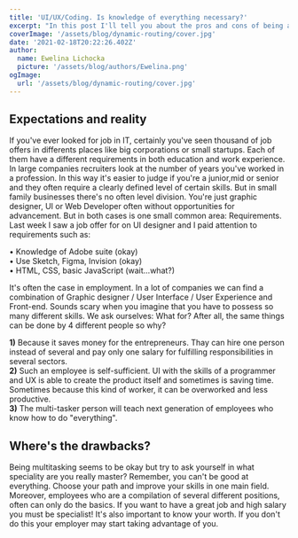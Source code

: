 ```yaml
---
title: 'UI/UX/Coding. Is knowledge of everything necessary?'
excerpt: "In this post I'll tell you about the pros and cons of being a multitasker in the IT industry. Curious? Take a look!"
coverImage: '/assets/blog/dynamic-routing/cover.jpg'
date: '2021-02-18T20:22:26.402Z'
author:
  name: Ewelina Lichocka
  picture: '/assets/blog/authors/Ewelina.png'
ogImage:
  url: '/assets/blog/dynamic-routing/cover.jpg'
--- 
```


## Expectations and reality ##
If you've ever looked for job in IT, certainly you've seen thousand of job offers in differents places like big corporations or small startups. Each of them have a different requirements in both education and work experience. In large companies
recruiters look at the number of years you've worked in a profession. In this way it's easier to judge if you're a junior,mid or senior and they often require a clearly defined level of certain skills. But in small family businesses there's no often level division. You're just graphic designer, UI or Web Developer often without opportunities for advancement. But in both cases is one small common area: Requirements. Last week I saw a job offer for on UI designer and I paid attention to requirements such as: 

<span>&#8226;</span> Knowledge of Adobe suite (okay) \
<span>&#8226;</span> Use Sketch, Figma, Invision (okay) \
<span>&#8226;</span> HTML, CSS, basic JavaScript (wait...what?)

It's often the case in employment. In a lot of companies we can find a combination of Graphic designer / User Interface / User Experience and Front-end. Sounds scary when you imagine that you have to possess so many different skills. We ask ourselves: What for? After all, the same things can be done by 4 different people so why? 

**1)** Because it saves money for the entrepreneurs. Thay can hire one person instead of several and pay only one salary for fulfilling responsibilities in several sectors. \
**2)** Such an employee is self-sufficient. UI with the skills of a programmer and UX is able to create the product itself and sometimes is saving time. Sometimes because this kind of worker, it can be overworked and less productive. \
**3)** The multi-tasker person will teach next generation of employees who know how to do "everything".



## Where's the drawbacks? ##
Being multitasking seems to be okay but try to ask yourself in what speciality are you really master? Remember, you can't be good at everything. Choose your path and improve your skills in one main field. Moreover, employees who are a compilation of several different positions, often can only do the basics. If you want to have a great job and high salary you must be specialist! It's also important to know your worth. If you don't do this your employer may start taking advantage of you. 






